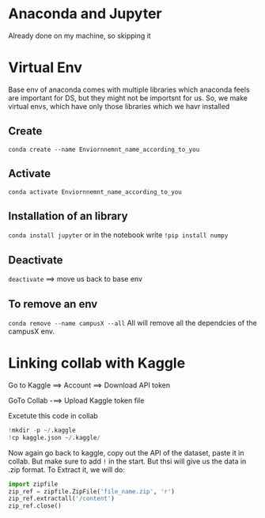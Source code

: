 # Anaconda and Jupyter

Already done on my machine, so skipping it

# Virtual Env

Base env of anaconda comes with multiple libraries which anaconda feels are important for DS, but they might not be importsnt for us. So, we make virtual envs, which have only those libraries which we havr installed

## Create

```conda create --name Enviornnemnt_name_according_to_you```

## Activate

```conda activate Enviornnemnt_name_according_to_you```

## Installation of an library

```conda install jupyter```
or in the notebook write
`!pip install numpy`

## Deactivate

`deactivate` ==> move us back to base env

## To remove an env

`conda remove --name campusX --all`
All will remove all the dependcies of the campusX env.


# Linking collab with Kaggle 

Go to Kaggle ==> Account ==> Download API token

GoTo Collab -==> Upload Kaggle token file

Excetute this code in collab
```py
!mkdir -p ~/.kaggle
!cp kaggle.json ~/.kaggle/
```

Now again go back to kaggle, copy out the API of the dataset, paste it in collab. But make sure to add `!` in the start. But thsi will give us the data in .zip format. To Extract it, we will do:
```py
import zipfile
zip_ref = zipfile.ZipFile('file_name.zip', 'r')
zip_ref.extractall('/content')
zip_ref.close()
```